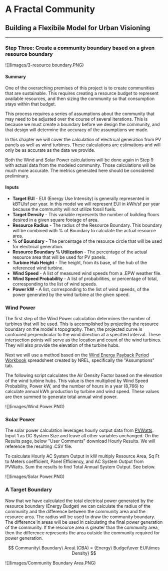 # A Fractal Community
## Building a Flexibile Model for Urban Visioning
---

### Step Three: Create a community boundary based on a given resource boundary
![](images/3-resource boundary.PNG)
#### Summary
One of the overarching premises of this project is to create communities that are sustainable. This requires creating a resource budget to represent available resources, and then sizing the community so that consumption stays within that budget. 

This process requires a series of assumptions about the community that may need to be adjusted over the course of several iterations. This is because we must create a boundary before we design the community, and that design will determine the accuracy of the assumptions we made. 

In this chapter we will cover the calculation of electrical generation from PV panels as well as wind turbines. These calculations are estimations and will only be as accurate as the data we provide. 

Both the Wind and Solar Power calculations will be done again in Step 9 with actual data from the modeled community. Those calculations will be much more accurate. The metrics generated here should be considered preliminary.

#### Inputs

- **Target EUI** - EUI (Energy Use Intensity) is generally represented in kBTU/sf per year. In this model we will represent EUI in kWh/sf per year because the community will not utilize fossil fuels.
- **Target Density** - This variable represents the number of building floors desired in a given square footage of area.
- **Resource Radius** - The radius of the Resource Boundary. This boundary will be combined with % of Boundary to calculate the actual resource area.
- **% of Boundary** - The percentage of the resource circle that will be used for electrical generation.
- **Resource Boundary % Utilization** - The percentage of the actual resource area that will be used for PV panels.
- **Turbine Hub Height** - The height, from its base, of the hub of the referenced wind turbine.
- **Wind Speed** - A list of measured wind speeds from a .EPW weather file. 
- **Wind Speed Probability** - A list of probabilities, or percentage of total, corresponding to the list of wind speeds.
- **Power kW** - A list, corresponding to the list of wind speeds, of the power generated by the wind turbine at the given speed. 

### Wind Power
The first step of the Wind Power calculation determines the number of turbines that will be used. This is accomplished by projecting the resource boundary on the  model's topography. Then, the projected curve is contoured perpendicular to the wind direction at a specified interval. These intersection points will serve as the location and count of the wind turbines. They will also provide the elevation of the turbine hubs. 

Next we will use a method based on the [Wind Energy Payback Period Workbook](www.nrel.gov/wind/docs/spread_sheet_Final.xls) spreadsheet created by NREL, specifically the "Assumptions" tab. 

The following script calculates the Air Density Factor based on the elevation of the wind turbine hubs. This value is then multiplied by Wind Speed Probability, Power kW, and the number of hours in a year (8,766) to calculate annual kWh production by turbine and wind speed. These values are then summed to generate total annual wind power.

![](images/Wind Power.PNG)


### Solar Power
The solar power calculation leverages hourly output data from [PVWatts](http://pvwatts.nrel.gov/). Input 1 as DC System Size and leave all other variables unchanged. On the Results page, below "User Comments" download Hourly Results. We will reference the resulting .CSV file. 

To calculate Hourly AC System Output in kW multiply Resource Area, Sq Ft to Meters coefficient, Panel Efficiency, and AC System Output from PVWatts. Sum the results to find Total Annual System Output. See below.

![](images/Solar Power.PNG)


### A Target Boundary

Now that we have calculated the total electrical power generated by the resource boundary (Energy Budget) we can calculate the radius of the community and the difference between the community area and the resource area. The radius will be used to draw the community boundary. The difference in areas will be used in calculating the final power generation of the community. If the resource area is greater than the community area, then the difference represents the area outside the community required for power generation.

$$
Community\ Boundary\ Area\ (CBA) = {Energy\ Budget\over EUI\times Density}
$$

![](images/Community Boundary Area.PNG)

